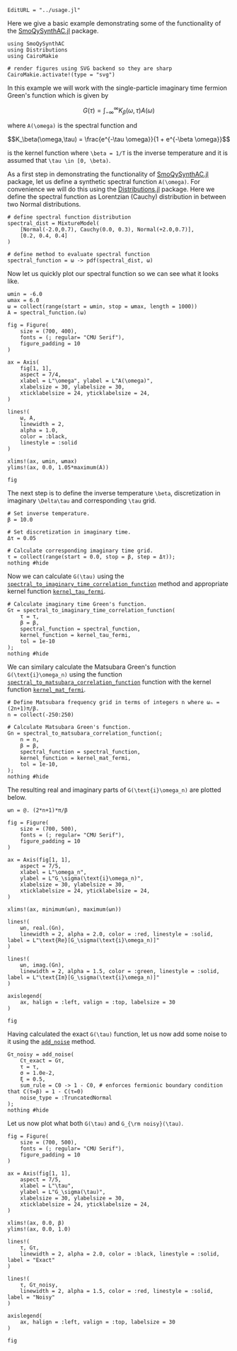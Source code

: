```@meta
EditURL = "../usage.jl"
```

Here we give a basic example demonstrating some of the functionality of the
[SmoQySynthAC.jl](https://github.com/SmoQySuite/SmoQySynthAC.jl.git) package.

````@example usage
using SmoQySynthAC
using Distributions
using CairoMakie

# render figures using SVG backend so they are sharp
CairoMakie.activate!(type = "svg")
````

In this example we will work with the single-particle imaginary time fermion Green's function
which is given by
```math
G(\tau) = \int_{-\infty}^\infty K_\beta(\omega,\tau) A(\omega)
```
where ``A(\omega)`` is the spectral function and
```math
K_\beta(\omega,\tau) = \frac{e^{-\tau \omega}}{1 + e^{-\beta \omega}}
```
is the kernel function where ``\beta = 1/T`` is the inverse temperature and it is assumed that
``\tau \in [0, \beta)``.

As a first step in demonstrating the functionality of [SmoQySynthAC.jl](https://github.com/SmoQySuite/SmoQySynthAC.jl.git) package,
let us define a synthetic spectral function ``A(\omega)``.
For convenience we will do this using the [Distributions.jl](https://github.com/JuliaStats/Distributions.jl.git) package.
Here we define the spectral function as Lorentzian (Cauchy) distribution in between two Normal distributions.

````@example usage
# define spectral function distribution
spectral_dist = MixtureModel(
    [Normal(-2.0,0.7), Cauchy(0.0, 0.3), Normal(+2.0,0.7)],
    [0.2, 0.4, 0.4]
)

# define method to evaluate spectral function
spectral_function = ω -> pdf(spectral_dist, ω)
````

Now let us quickly plot our spectral function so we can see what it looks like.

````@example usage
ωmin = -6.0
ωmax = 6.0
ω = collect(range(start = ωmin, stop = ωmax, length = 1000))
A = spectral_function.(ω)

fig = Figure(
    size = (700, 400),
    fonts = (; regular= "CMU Serif"),
    figure_padding = 10
)

ax = Axis(
    fig[1, 1],
    aspect = 7/4,
    xlabel = L"\omega", ylabel = L"A(\omega)",
    xlabelsize = 30, ylabelsize = 30,
    xticklabelsize = 24, yticklabelsize = 24,
)

lines!(
    ω, A,
    linewidth = 2,
    alpha = 1.0,
    color = :black,
    linestyle = :solid
)

xlims!(ax, ωmin, ωmax)
ylims!(ax, 0.0, 1.05*maximum(A))

fig
````

The next step is to define the inverse temperature ``\beta``, discretization in imaginary ``\Delta\tau``
and corresponding ``\tau`` grid.

````@example usage
# Set inverse temperature.
β = 10.0

# Set discretization in imaginary time.
Δτ = 0.05

# Calculate corresponding imaginary time grid.
τ = collect(range(start = 0.0, stop = β, step = Δτ));
nothing #hide
````

Now we can calculate ``G(\tau)`` using the [`spectral_to_imaginary_time_correlation_function`](@ref)
method and appropriate kernel function [`kernel_tau_fermi`](@ref).

````@example usage
# Calculate imaginary time Green's function.
Gτ = spectral_to_imaginary_time_correlation_function(
    τ = τ,
    β = β,
    spectral_function = spectral_function,
    kernel_function = kernel_tau_fermi,
    tol = 1e-10
);
nothing #hide
````

We can similary calculate the Matsubara Green's function ``G(\text{i}\omega_n)``
using the function [`spectral_to_matsubara_correlation_function`](@ref) function
with the kernel function [`kernel_mat_fermi`](@ref).

````@example usage
# Define Matsubara frequency grid in terms of integers n where ωₙ = (2n+1)π/β.
n = collect(-250:250)

# Calculate Matsubara Green's function.
Gn = spectral_to_matsubara_correlation_function(;
    n = n,
    β = β,
    spectral_function = spectral_function,
    kernel_function = kernel_mat_fermi,
    tol = 1e-10,
);
nothing #hide
````

The resulting real and imaginary parts of ``G(\text{i}\omega_n)`` are plotted below.

````@example usage
ωn = @. (2*n+1)*π/β

fig = Figure(
    size = (700, 500),
    fonts = (; regular= "CMU Serif"),
    figure_padding = 10
)

ax = Axis(fig[1, 1],
    aspect = 7/5,
    xlabel = L"\omega_n",
    ylabel = L"G_\sigma(\text{i}\omega_n)",
    xlabelsize = 30, ylabelsize = 30,
    xticklabelsize = 24, yticklabelsize = 24,
)

xlims!(ax, minimum(ωn), maximum(ωn))

lines!(
    ωn, real.(Gn),
    linewidth = 2, alpha = 2.0, color = :red, linestyle = :solid, label = L"\text{Re}[G_\sigma(\text{i}\omega_n)]"
)

lines!(
    ωn, imag.(Gn),
    linewidth = 2, alpha = 1.5, color = :green, linestyle = :solid, label = L"\text{Im}[G_\sigma(\text{i}\omega_n)]"
)

axislegend(
    ax, halign = :left, valign = :top, labelsize = 30
)

fig
````

Having calculated the exact ``G(\tau)`` function, let us now add some noise to it using the
[`add_noise`](@ref) method.

````@example usage
Gτ_noisy = add_noise(
    Cτ_exact = Gτ,
    τ = τ,
    σ = 1.0e-2,
    ξ = 0.5,
    sum_rule = C0 -> 1 - C0, # enforces fermionic boundary condition that C(τ=β) = 1 - C(τ=0)
    noise_type = :TruncatedNormal
);
nothing #hide
````

Let us now plot what both ``G(\tau)`` and ``G_{\rm noisy}(\tau)``.

````@example usage
fig = Figure(
    size = (700, 500),
    fonts = (; regular= "CMU Serif"),
    figure_padding = 10
)

ax = Axis(fig[1, 1],
    aspect = 7/5,
    xlabel = L"\tau",
    ylabel = L"G_\sigma(\tau)",
    xlabelsize = 30, ylabelsize = 30,
    xticklabelsize = 24, yticklabelsize = 24,
)

xlims!(ax, 0.0, β)
ylims!(ax, 0.0, 1.0)

lines!(
    τ, Gτ,
    linewidth = 2, alpha = 2.0, color = :black, linestyle = :solid, label = "Exact"
)

lines!(
    τ, Gτ_noisy,
    linewidth = 2, alpha = 1.5, color = :red, linestyle = :solid, label = "Noisy"
)

axislegend(
    ax, halign = :left, valign = :top, labelsize = 30
)

fig
````

